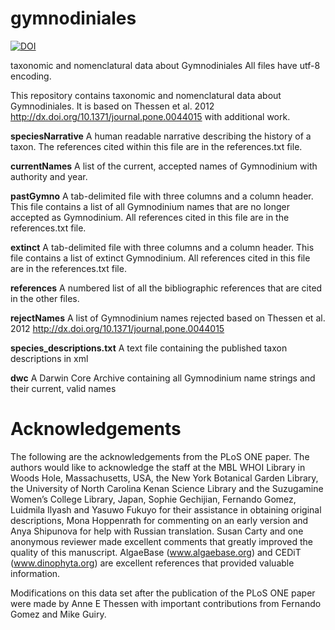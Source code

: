 # gymnodiniales

[![DOI](https://zenodo.org/badge/74773744.svg)](https://zenodo.org/badge/latestdoi/74773744)

taxonomic and nomenclatural data about Gymnodiniales
All files have utf-8 encoding.

This repository contains taxonomic and nomenclatural data about Gymnodiniales. It is based on Thessen et al. 2012 http://dx.doi.org/10.1371/journal.pone.0044015 with additional work.

**speciesNarrative**
A human readable narrative describing the history of a taxon. The references cited within this file are in the references.txt file.

**currentNames**
A list of the current, accepted names of Gymnodinium with authority and year.

**pastGymno**
A tab-delimited file with three columns and a column header. This file contains a list of all Gymnodinium names that are no longer accepted as Gymnodinium. All references cited in this file are in the references.txt file.

**extinct**
A tab-delimited file with three columns and a column header. This file contains a list of extinct Gymnodinium. All references cited in this file are in the references.txt file.

**references**
A numbered list of all the bibliographic references that are cited in the other files.

**rejectNames** 
A list of Gymnodinium names rejected based on Thessen et al. 2012 http://dx.doi.org/10.1371/journal.pone.0044015

**species_descriptions.txt**
A text file containing the published taxon descriptions in xml

**dwc**
A Darwin Core Archive containing all Gymnodinium name strings and their current, valid names

# Acknowledgements
The following are the acknowledgements from the PLoS ONE paper.
The authors would like to acknowledge the staff at the MBL WHOI Library in Woods Hole, Massachusetts, USA, the New York Botanical Garden Library, the University of North Carolina Kenan Science Library and the Suzugamine Women’s College Library, Japan, Sophie Gechijian, Fernando Gomez, Luidmila Ilyash and Yasuwo Fukuyo for their assistance in obtaining original descriptions, Mona Hoppenrath for commenting on an early version and Anya Shipunova for help with Russian translation. Susan Carty and one anonymous reviewer made excellent comments that greatly improved the quality of this manuscript. AlgaeBase (www.algaebase.org) and CEDiT (www.dinophyta.org) are excellent references that provided valuable information.

Modifications on this data set after the publication of the PLoS ONE paper were made by Anne E Thessen with important contributions from Fernando Gomez and Mike Guiry.
